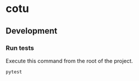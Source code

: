 # cotu

## Development

### Run tests

Execute this command from the root of the project.

```
pytest
```
